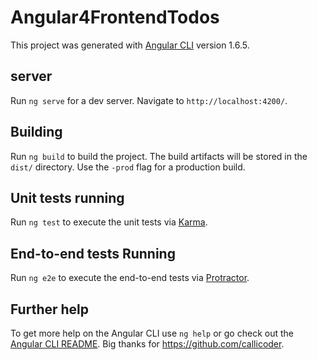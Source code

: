 # Angular4FrontendTodos

This project was generated with [Angular CLI](https://github.com/angular/angular-cli) version 1.6.5.

##  server

Run `ng serve` for a dev server. Navigate to `http://localhost:4200/`.

## Building

Run `ng build` to build the project. The build artifacts will be stored in the `dist/` directory. Use the `-prod` flag for a production build.

## Unit tests running

Run `ng test` to execute the unit tests via [Karma](https://karma-runner.github.io).

##  End-to-end tests Running

Run `ng e2e` to execute the end-to-end tests via [Protractor](http://www.protractortest.org/).

## Further help

To get more help on the Angular CLI use `ng help` or go check out the [Angular CLI README](https://github.com/angular/angular-cli/blob/master/README.md).
Big thanks for https://github.com/callicoder.
